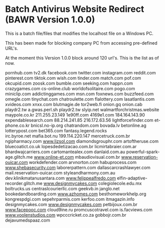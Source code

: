# Batch Antivirus Website Redirect (BAWR Version 1.0.0)
This is a batch file/files that modifies the localhost file on a Windows PC.

This has been made for blocking company PC from accessing pre-defined URL's.

At the moment this Version 1.0.0 block around 120 url's.
This is the list as of now.

pornhub.com
tv2.dk
facebook.com
twitter.com
instagram.com
reddit.com
pinterest.com
tiktok.com
wish.com
tinder.com
match.com
pof.com
okcupid.com
zoosk.com
bumble.com
seeking.com
happn.com
crazygames.com
cs-online.club
worldofsolitaire.com
pogo.com
miniclip.com
addictinggames.com
msn.com
foxnews.com
buzzfeed.com
omegle.com
tinychat.com
chatroulette.com
flalottery.com
lasatlantis.com
xvideos.com
xnxx.com
blutmagie.de
tor2web.fi
onion.gq
onion.cab
playdr2.tw
a.gwas.perl.sh
playdr2.tw
slyip.net
walmartforchristmas.website
maypole.co.kr
211.255.23.149
1e90ff.com
4169e1.com
184.164.143.90
expendablesearch.com
88.214.241.85
216.172.63.56
lightforcefinder.com
et-phone.co.kr
bnicsl.no-ip.org
chatrandom.com
bovada.lv
betonline.ag
lotterypost.com
bet365.com
fantasy.legend.rocks  
irc.byroe.net
mafia.bot.nu
199.114.220.147
mercetruck.com.br
ngipharmacy.com
www.lizsol.com
diamondsgrouphr.com
artoftheruse.com
bluecoatict.co.uk
lopesdedetizacao.com.br
licmirtabraier.com.ar
bhardwajcarriers.com
cartomantealex.com
danlaid.com.au
powerful-spark-age.glitch.me
www.online-et.com
mbaudiovisual.com.br
www.reservation-ouicar.com
workdefender.com
arvnorton.com
habuprocess.com
www.shebasecurity.com
laborerpattern.com
dallascarcrashlawyer.com
mail.reservation-ouicar.com
styleandharmony.com.au
dev.klinikmatanusantara.com
www.felippealfredo.com
elfin-adaptive-recorder.glitch.me
www.designmycakes.com
colegiolecole.edu.mx
boltrucks.us
centraslcourierllc.com
geekvb.in
janglo.net
bookedandboarding.com
www.azhomes.com
besthomeworkhelp.org
kongrespdgi.com
sepehrparmis.com
kerfoo.com
itmagazin.info
designmycakes.com
www.designmycakes.com
petbijoux.com.br
www.facepooc.com
cloud9ine.ru
promcuscotravel.com
is.facviews.com
www.voolenstudios.com
wpcccricket.co.za
gobbojr.com.br
dejavumedspaaz.com
